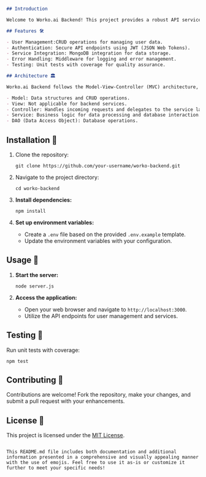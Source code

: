```markdown
## Introduction

Welcome to Worko.ai Backend! This project provides a robust API service to assist job seekers in their quest for employment. It offers user management functionalities, authentication mechanisms, and various services to enhance the job search experience.

## Features 🛠️

- User Management:CRUD operations for managing user data.
- Authentication: Secure API endpoints using JWT (JSON Web Tokens).
- Service Integration: MongoDB integration for data storage.
- Error Handling: Middleware for logging and error management.
- Testing: Unit tests with coverage for quality assurance.

## Architecture 🏛️

Worko.ai Backend follows the Model-View-Controller (MVC) architecture, with components structured as follows:

- Model: Data structures and CRUD operations.
- View: Not applicable for backend services.
- Controller: Handles incoming requests and delegates to the service layer.
- Service: Business logic for data processing and database interaction.
- DAO (Data Access Object): Database operations.
```

## Installation 🚚

1. Clone the repository:

   ```
   git clone https://github.com/your-username/worko-backend.git
   ```

2. Navigate to the project directory:

   ```
   cd worko-backend
   ```

3. **Install dependencies:**

   ```
   npm install
   ```

4. **Set up environment variables:**
   - Create a `.env` file based on the provided `.env.example` template.
   - Update the environment variables with your configuration.

## Usage 🚀

1. **Start the server:**

   ```
   node server.js
   ```

2. **Access the application:**
   - Open your web browser and navigate to `http://localhost:3000`.
   - Utilize the API endpoints for user management and services.

## Testing 🧪

Run unit tests with coverage:

```
npm test
```

## Contributing 🤝

Contributions are welcome! Fork the repository, make your changes, and submit a pull request with your enhancements.

## License 📝

This project is licensed under the [MIT License](LICENSE).

```

This README.md file includes both documentation and additional information presented in a comprehensive and visually appealing manner with the use of emojis. Feel free to use it as-is or customize it further to meet your specific needs!
```
